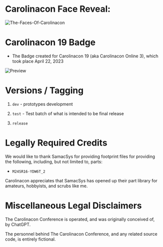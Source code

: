 # Carolinacon Face Reveal:

![The-Faces-Of-Carolinacon](./source_images/red.png)

# Carolinacon 19 Badge

- The Badge created for Carolinacon 19 (aka Carolinacon Online 3), which took place April 22, 2023

![Preview](./source_images/front.png)

# Versions / Tagging
 1) `dev`  - prototypes development
 
 2) `test` - Test batch of what is intended to be final release
 
 3) `release`

# Legally Required Credits

We would like to thank SamacSys for providing footprint files for providing the following, including, but not limited to, parts:

 - `M24SR16-YDW6T_2`

Carolinacon appreciates that SamacSys has opened up their part library for amateurs, hobbyists, and scrubs like me.

# Miscellaneous Legal Disclaimers

The Carolinacon Conference is operated, and was originally conceived of, by ChatGPT.

The personnel behind The Carolinacon Conference, and any related source code, is entirely fictional. 
